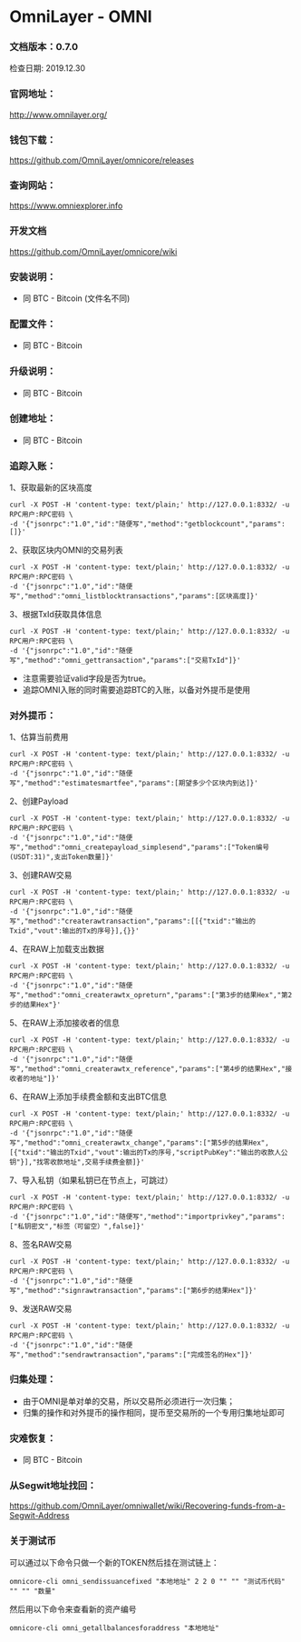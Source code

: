 # OmniLayer - OMNI

### 文档版本：0.7.0
检查日期: 2019.12.30

### 官网地址：
http://www.omnilayer.org/

### 钱包下载：
https://github.com/OmniLayer/omnicore/releases

### 查询网站：
https://www.omniexplorer.info

### 开发文档
https://github.com/OmniLayer/omnicore/wiki

### 安装说明：
* 同 BTC - Bitcoin (文件名不同)

### 配置文件：
* 同 BTC - Bitcoin

### 升级说明：
* 同 BTC - Bitcoin

### 创建地址：
* 同 BTC - Bitcoin

### 追踪入账：
1、获取最新的区块高度
```
curl -X POST -H 'content-type: text/plain;' http://127.0.0.1:8332/ -u RPC用户:RPC密码 \
-d '{"jsonrpc":"1.0","id":"随便写","method":"getblockcount","params":[]}'  
```
2、获取区块内OMNI的交易列表
```
curl -X POST -H 'content-type: text/plain;' http://127.0.0.1:8332/ -u RPC用户:RPC密码 \
-d '{"jsonrpc":"1.0","id":"随便写","method":"omni_listblocktransactions","params":[区块高度]}'  
```
3、根据TxId获取具体信息
```
curl -X POST -H 'content-type: text/plain;' http://127.0.0.1:8332/ -u RPC用户:RPC密码 \
-d '{"jsonrpc":"1.0","id":"随便写","method":"omni_gettransaction","params":["交易TxId"]}'  
```
* 注意需要验证valid字段是否为true。
* 追踪OMNI入账的同时需要追踪BTC的入账，以备对外提币是使用

### 对外提币：
1、估算当前费用
```
curl -X POST -H 'content-type: text/plain;' http://127.0.0.1:8332/ -u RPC用户:RPC密码 \
-d '{"jsonrpc":"1.0","id":"随便写","method":"estimatesmartfee","params":[期望多少个区块内到达]}'  
```

2、创建Payload
```
curl -X POST -H 'content-type: text/plain;' http://127.0.0.1:8332/ -u RPC用户:RPC密码 \
-d '{"jsonrpc":"1.0","id":"随便写","method":"omni_createpayload_simplesend","params":["Token编号(USDT:31)",支出Token数量]}'  
```

3、创建RAW交易
```
curl -X POST -H 'content-type: text/plain;' http://127.0.0.1:8332/ -u RPC用户:RPC密码 \
-d '{"jsonrpc":"1.0","id":"随便写","method":"createrawtransaction","params":[[{"txid":"输出的Txid","vout":输出的Tx的序号}],{}}'  
```

4、在RAW上加载支出数据
```
curl -X POST -H 'content-type: text/plain;' http://127.0.0.1:8332/ -u RPC用户:RPC密码 \
-d '{"jsonrpc":"1.0","id":"随便写","method":"omni_createrawtx_opreturn","params":["第3步的结果Hex","第2步的结果Hex"}'  
```

5、在RAW上添加接收者的信息
```
curl -X POST -H 'content-type: text/plain;' http://127.0.0.1:8332/ -u RPC用户:RPC密码 \
-d '{"jsonrpc":"1.0","id":"随便写","method":"omni_createrawtx_reference","params":["第4步的结果Hex","接收者的地址"]}'  
```

6、在RAW上添加手续费金额和支出BTC信息
```
curl -X POST -H 'content-type: text/plain;' http://127.0.0.1:8332/ -u RPC用户:RPC密码 \
-d '{"jsonrpc":"1.0","id":"随便写","method":"omni_createrawtx_change","params":["第5步的结果Hex",[{"txid":"输出的Txid","vout":输出的Tx的序号,"scriptPubKey":"输出的收款人公钥"}],"找零收款地址",交易手续费金额]}'  
```

7、导入私钥（如果私钥已在节点上，可跳过）
```
curl -X POST -H 'content-type: text/plain;' http://127.0.0.1:8332/ -u RPC用户:RPC密码 \
-d '{"jsonrpc":"1.0","id":"随便写","method":"importprivkey","params":["私钥密文","标签（可留空）",false]}'  
```

8、签名RAW交易
```
curl -X POST -H 'content-type: text/plain;' http://127.0.0.1:8332/ -u RPC用户:RPC密码 \
-d '{"jsonrpc":"1.0","id":"随便写","method":"signrawtransaction","params":["第6步的结果Hex"]}'  
```

9、发送RAW交易
```
curl -X POST -H 'content-type: text/plain;' http://127.0.0.1:8332/ -u RPC用户:RPC密码 \
-d '{"jsonrpc":"1.0","id":"随便写","method":"sendrawtransaction","params":["完成签名的Hex"]}'  
```

### 归集处理：
* 由于OMNI是单对单的交易，所以交易所必须进行一次归集；
* 归集的操作和对外提币的操作相同，提币至交易所的一个专用归集地址即可

### 灾难恢复：
* 同 BTC - Bitcoin

### 从Segwit地址找回：
https://github.com/OmniLayer/omniwallet/wiki/Recovering-funds-from-a-Segwit-Address

### 关于测试币
可以通过以下命令只做一个新的TOKEN然后挂在测试链上：
```
omnicore-cli omni_sendissuancefixed "本地地址" 2 2 0 "" "" "测试币代码" "" "" "数量" 
```
然后用以下命令来查看新的资产编号
```
omnicore-cli omni_getallbalancesforaddress "本地地址"
```
